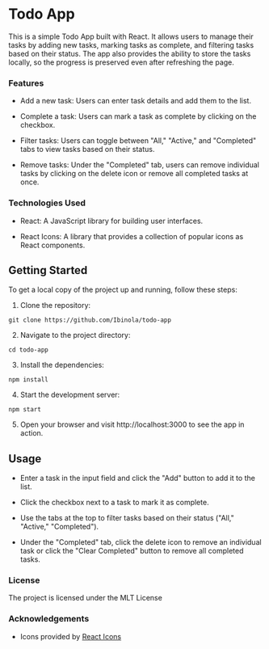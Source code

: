 # Todo App

This is a simple Todo App built with React. It allows users to manage their tasks by adding new tasks, marking tasks as complete, and filtering tasks based on their status. The app also provides the ability to store the tasks locally, so the progress is preserved even after refreshing the page.

### Features

- Add a new task: Users can enter task details and add them to the list.

- Complete a task: Users can mark a task as complete by clicking on the checkbox.

- Filter tasks: Users can toggle between "All," "Active," and "Completed" tabs to view tasks based on their status.

- Remove tasks: Under the "Completed" tab, users can remove individual tasks by clicking on the delete icon or remove all completed tasks at once.

### Technologies Used

- React: A JavaScript library for building user interfaces.

- React Icons: A library that provides a collection of popular icons as React components.

## Getting Started
To get a local copy of the project up and running, follow these steps:

1. Clone the repository:
 
 `git clone https://github.com/Ibinola/todo-app`

2. Navigate to the project directory:

`cd todo-app`

3. Install the dependencies:

`npm install`

4. Start the development server:

`npm start`

5. Open your browser and visit http://localhost:3000 to see the app in action.
## Usage

- Enter a task in the input field and click the "Add" button to add it to the list.

- Click the checkbox next to a task to mark it as complete.

- Use the tabs at the top to filter tasks based on their status ("All," "Active," "Completed").

- Under the "Completed" tab, click the delete icon to remove an individual task or click the "Clear Completed" button to remove all completed tasks.

### License

The project is licensed under the MLT License

### Acknowledgements

- Icons provided by [React Icons](https://react-icons.github.io/react-icons/)